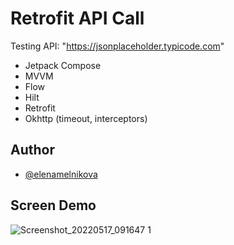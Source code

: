# Retrofit API Call

Testing API: "https://jsonplaceholder.typicode.com"

- Jetpack Compose
- MVVM 
- Flow
- Hilt 
- Retrofit 
- Okhttp (timeout, interceptors)

## Author
- [@elenamelnikova](https://github.com/canadianExperience)

## Screen Demo

![Screenshot_20220517_091647 1](https://user-images.githubusercontent.com/45378000/168820286-ec50486e-b16f-4732-bd05-da1b338a0af4.png)

